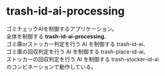 # trash-id-ai-processing
ゴミチェックAIを制御するアプリケーション。  
全体を制御する **trash-id-ai-processing**、  
ゴミ庫orストッカー判定を行う AI を制御する trash-id-ai、  
ゴミ庫の回収判定を行う AI を制御する trash-place-id-ai、  
ストッカーの回収判定を行う AI を制御する trash-stocker-id-ai  
のコンビネーションで動作している。

